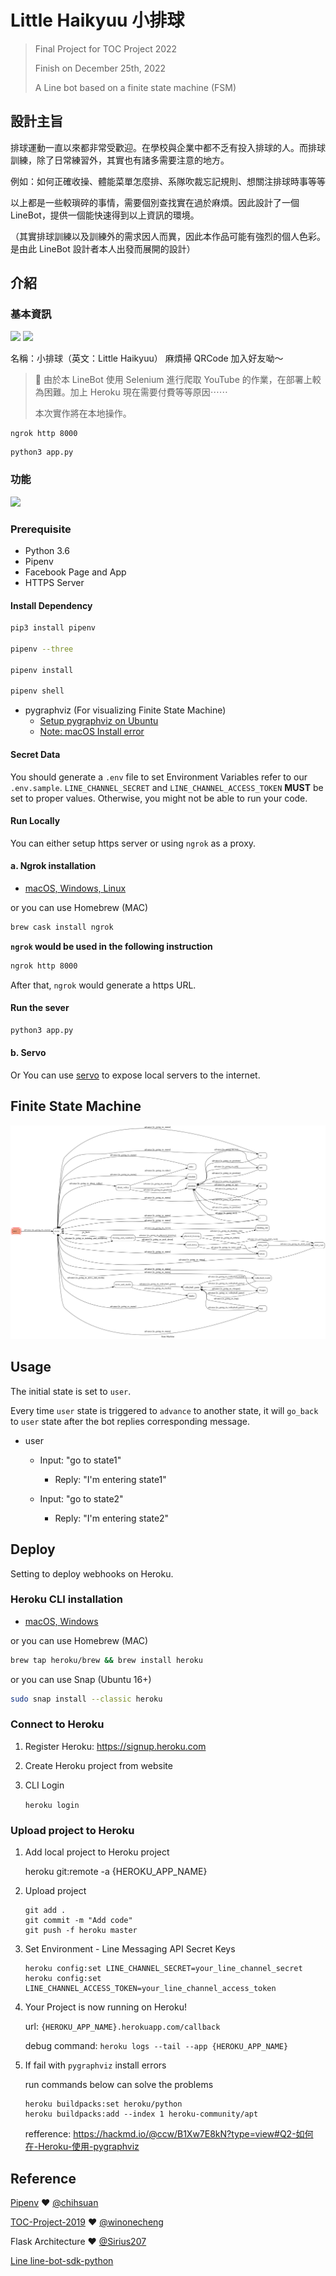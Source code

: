 # Little Haikyuu 小排球

>Final Project for TOC Project 2022 
>
>Finish on December 25th, 2022
>
>A Line bot based on a finite state machine (FSM)

## 設計主旨
排球運動一直以來都非常受歡迎。在學校與企業中都不乏有投入排球的人。而排球訓練，除了日常練習外，其實也有諸多需要注意的地方。

例如：如何正確收操、體能菜單怎麼排、系隊吹裁忘記規則、想關注排球時事等等

以上都是一些較瑣碎的事情，需要個別查找實在過於麻煩。因此設計了一個 LineBot，提供一個能快速得到以上資訊的環境。

（其實排球訓練以及訓練外的需求因人而異，因此本作品可能有強烈的個人色彩。是由此 LineBot 設計者本人出發而展開的設計）

## 介紹
### 基本資訊
![](https://i.imgur.com/saELsZO.png)
![](https://i.imgur.com/IaW2JNx.png)

名稱：小排球（英文：Little Haikyuu）
麻煩掃 QRCode 加入好友呦～


>🔺 由於本 LineBot 使用 Selenium 進行爬取 YouTube 的作業，在部署上較為困難。加上 Heroku 現在需要付費等等原因⋯⋯
>
>本次實作將在本地操作。

```
ngrok http 8000
```
```
python3 app.py
```

### 功能
![](https://i.imgur.com/X8t3nVh.jpg)


### Prerequisite
* Python 3.6
* Pipenv
* Facebook Page and App
* HTTPS Server

#### Install Dependency
```sh
pip3 install pipenv

pipenv --three

pipenv install

pipenv shell
```

* pygraphviz (For visualizing Finite State Machine)
    * [Setup pygraphviz on Ubuntu](http://www.jianshu.com/p/a3da7ecc5303)
	* [Note: macOS Install error](https://github.com/pygraphviz/pygraphviz/issues/100)


#### Secret Data
You should generate a `.env` file to set Environment Variables refer to our `.env.sample`.
`LINE_CHANNEL_SECRET` and `LINE_CHANNEL_ACCESS_TOKEN` **MUST** be set to proper values.
Otherwise, you might not be able to run your code.

#### Run Locally
You can either setup https server or using `ngrok` as a proxy.

#### a. Ngrok installation
* [ macOS, Windows, Linux](https://ngrok.com/download)

or you can use Homebrew (MAC)
```sh
brew cask install ngrok
```

**`ngrok` would be used in the following instruction**

```sh
ngrok http 8000
```

After that, `ngrok` would generate a https URL.

#### Run the sever

```sh
python3 app.py
```

#### b. Servo

Or You can use [servo](http://serveo.net/) to expose local servers to the internet.


## Finite State Machine
![fsm](./img/fsm.png)

## Usage
The initial state is set to `user`.

Every time `user` state is triggered to `advance` to another state, it will `go_back` to `user` state after the bot replies corresponding message.

* user
	* Input: "go to state1"
		* Reply: "I'm entering state1"

	* Input: "go to state2"
		* Reply: "I'm entering state2"

## Deploy
Setting to deploy webhooks on Heroku.

### Heroku CLI installation

* [macOS, Windows](https://devcenter.heroku.com/articles/heroku-cli)

or you can use Homebrew (MAC)
```sh
brew tap heroku/brew && brew install heroku
```

or you can use Snap (Ubuntu 16+)
```sh
sudo snap install --classic heroku
```

### Connect to Heroku

1. Register Heroku: https://signup.heroku.com

2. Create Heroku project from website

3. CLI Login

	`heroku login`

### Upload project to Heroku

1. Add local project to Heroku project

	heroku git:remote -a {HEROKU_APP_NAME}

2. Upload project

	```
	git add .
	git commit -m "Add code"
	git push -f heroku master
	```

3. Set Environment - Line Messaging API Secret Keys

	```
	heroku config:set LINE_CHANNEL_SECRET=your_line_channel_secret
	heroku config:set LINE_CHANNEL_ACCESS_TOKEN=your_line_channel_access_token
	```

4. Your Project is now running on Heroku!

	url: `{HEROKU_APP_NAME}.herokuapp.com/callback`

	debug command: `heroku logs --tail --app {HEROKU_APP_NAME}`

5. If fail with `pygraphviz` install errors

	run commands below can solve the problems
	```
	heroku buildpacks:set heroku/python
	heroku buildpacks:add --index 1 heroku-community/apt
	```

	refference: https://hackmd.io/@ccw/B1Xw7E8kN?type=view#Q2-如何在-Heroku-使用-pygraphviz

## Reference
[Pipenv](https://medium.com/@chihsuan/pipenv-更簡單-更快速的-python-套件管理工具-135a47e504f4) ❤️ [@chihsuan](https://github.com/chihsuan)

[TOC-Project-2019](https://github.com/winonecheng/TOC-Project-2019) ❤️ [@winonecheng](https://github.com/winonecheng)

Flask Architecture ❤️ [@Sirius207](https://github.com/Sirius207)

[Line line-bot-sdk-python](https://github.com/line/line-bot-sdk-python/tree/master/examples/flask-echo)
